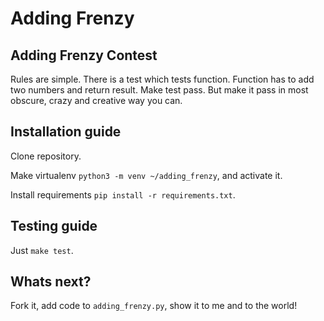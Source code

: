 # Adding Frenzy
## Adding Frenzy Contest

Rules are simple. There is a test which tests function. Function has to add two numbers and return result. Make test pass.
But make it pass in most obscure, crazy and creative way you can.

## Installation guide

Clone repository.

Make virtualenv `python3 -m venv ~/adding_frenzy`, and activate it.

Install requirements `pip install -r requirements.txt`.

## Testing guide

Just `make test`.

## Whats next?

Fork it, add code to `adding_frenzy.py`, show it to me and to the world!
